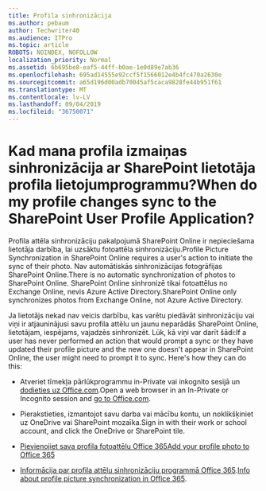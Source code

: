 ```yaml
---
title: Profila sinhronizācija
ms.author: pebaum
author: Techwriter40
ms.audience: ITPro
ms.topic: article
ROBOTS: NOINDEX, NOFOLLOW
localization_priority: Normal
ms.assetid: 6b695be8-eaf5-44ff-b0ae-1e0d89e7ab36
ms.openlocfilehash: 695ad14555e92ccf5f1566012e4b4fc470a2630e
ms.sourcegitcommit: a65d196d00adb70045af5caca9828fe44b951f61
ms.translationtype: MT
ms.contentlocale: lv-LV
ms.lasthandoff: 09/04/2019
ms.locfileid: "36750071"
---
```

# <a name="when-do-my-profile-changes-sync-to-the-sharepoint-user-profile-application"></a><span data-ttu-id="b7767-102">Kad mana profila izmaiņas sinhronizācija ar SharePoint lietotāja profila lietojumprogrammu?</span><span class="sxs-lookup"><span data-stu-id="b7767-102">When do my profile changes sync to the SharePoint User Profile Application?</span></span>

<span data-ttu-id="b7767-103">Profila attēla sinhronizāciju pakalpojumā SharePoint Online ir nepieciešama lietotāja darbība, lai uzsāktu fotoattēla sinhronizāciju.</span><span class="sxs-lookup"><span data-stu-id="b7767-103">Profile Picture Synchronization in SharePoint Online requires a user's action to initiate the sync of their photo.</span></span> <span data-ttu-id="b7767-104">Nav automātiskās sinhronizācijas fotogrāfijas SharePoint Online.</span><span class="sxs-lookup"><span data-stu-id="b7767-104">There is no automatic synchronization of photos to SharePoint Online.</span></span> <span data-ttu-id="b7767-105">SharePoint Online sinhronizē tikai fotoattēlus no Exchange Online, nevis Azure Active Directory.</span><span class="sxs-lookup"><span data-stu-id="b7767-105">SharePoint Online only synchronizes photos from Exchange Online, not Azure Active Directory.</span></span>

<span data-ttu-id="b7767-106">Ja lietotājs nekad nav veicis darbību, kas varētu piedāvāt sinhronizāciju vai viņi ir atjauninājusi savu profila attēlu un jaunu neparādās SharePoint Online, lietotājam, iespējams, vajadzēs sinhronizēt. Lūk, kā viņi var darīt šādi:</span><span class="sxs-lookup"><span data-stu-id="b7767-106">If a user has never performed an action that would prompt a sync or they have updated their profile picture and the new one doesn't appear in SharePoint Online, the user might need to prompt it to sync. Here's how they can do this:</span></span>

- <span data-ttu-id="b7767-107">Atveriet tīmekļa pārlūkprogrammu in-Private vai inkognito sesijā un [dodieties uz Office.com](http://www.office.com/).</span><span class="sxs-lookup"><span data-stu-id="b7767-107">Open a web browser in an In-Private or Incognito session and [go to Office.com](http://www.office.com/).</span></span>

- <span data-ttu-id="b7767-108">Pierakstieties, izmantojot savu darba vai mācību kontu, un noklikšķiniet uz OneDrive vai SharePoint mozaīka.</span><span class="sxs-lookup"><span data-stu-id="b7767-108">Sign in with their work or school account, and click the OneDrive or SharePoint tile.</span></span>

- [<span data-ttu-id="b7767-109">Pievienojiet sava profila fotoattēlu Office 365</span><span class="sxs-lookup"><span data-stu-id="b7767-109">Add your profile photo to Office 365</span></span>](https://support.office.com/article/Add-your-profile-photo-to-Office-365-2eaf93fd-b3f1-43b9-9cdc-bdcd548435b7)

- <span data-ttu-id="b7767-110">[Informācija par profila attēlu sinhronizāciju programmā Office 365](https://support.office.com/article/Information-about-user-profile-synchronization-in-SharePoint-Online-177eb196-5887-43c9-84c3-b98a43d35129).</span><span class="sxs-lookup"><span data-stu-id="b7767-110">[Info about profile picture synchronization in Office 365](https://support.office.com/article/Information-about-user-profile-synchronization-in-SharePoint-Online-177eb196-5887-43c9-84c3-b98a43d35129).</span></span>

